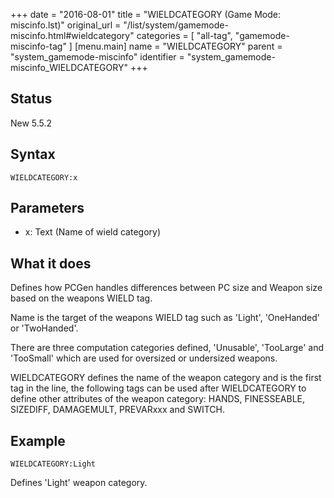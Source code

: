 +++
date = "2016-08-01"
title = "WIELDCATEGORY (Game Mode: miscinfo.lst)"
original_url = "/list/system/gamemode-miscinfo.html#wieldcategory"
categories = [ "all-tag", "gamemode-miscinfo-tag" ]
[menu.main]
    name = "WIELDCATEGORY"
    parent = "system_gamemode-miscinfo"
    identifier = "system_gamemode-miscinfo_WIELDCATEGORY"
+++

## Status

New 5.5.2

## Syntax

`WIELDCATEGORY:x`

## Parameters

-   x: Text (Name of wield category)



What it does
------------

Defines how PCGen handles differences between PC size and Weapon size
based on the weapons WIELD tag.

Name is the target of the weapons WIELD tag such as 'Light', 'OneHanded'
or 'TwoHanded'.

There are three computation categories defined, 'Unusable', 'TooLarge'
and 'TooSmall' which are used for oversized or undersized weapons.

WIELDCATEGORY defines the name of the weapon category and is the first
tag in the line, the following tags can be used after WIELDCATEGORY to
define other attributes of the weapon category: HANDS, FINESSEABLE,
SIZEDIFF, DAMAGEMULT, PREVARxxx and SWITCH.

Example
-------

`WIELDCATEGORY:Light`

Defines 'Light' weapon category.

